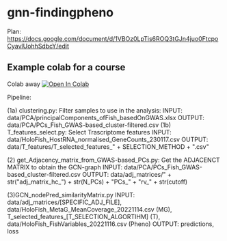 # gnn-findingpheno

Plan: https://docs.google.com/document/d/1VBOz0LpTis6ROQ3tGJn4juo0FtcpoCyavlUohhSdbcY/edit

## Example colab for a course
Colab away [![Open In Colab](https://colab.research.google.com/assets/colab-badge.svg)](https://colab.research.google.com/drive/1a0Po-kH1aZlZ6BC9d3TnPKVzeMnkuKYh)


Pipeline:

(1a) clustering.py:  Filter samples to use in the analysis:
    INPUT: data/PCA/principalComponents_ofFish_basedOnGWAS.xlsx
    OUTPUT: data/PCA/PCs_Fish_GWAS-based_cluster-filtered.csv
(1b) T_features_select.py:   Select Trascriptome features
    INPUT: data/HoloFish_HostRNA_normalised_GeneCounts_230117.csv
    OUTPUT: data/T_features/T_selected_features_" + SELECTION_METHOD + ".csv"

(2) get_Adjacency_matrix_from_GWAS-based_PCs.py: Get the ADJACENCT MATRIX to obtain the GCN-graph 
    INPUT: data/PCA/PCs_Fish_GWAS-based_cluster-filtered.csv
    OUTPUT: data/adj_matrices/" + str("adj_matrix_hc_") + str(N_PCs) + "PCs_" + "rv_" + str(cutoff)

(3)GCN_nodePred_similarityMatrix.py
    INPUT: data/adj_matrices/[SPECIFIC_ADJ_FILE], data/HoloFish_MetaG_MeanCoverage_20221114.csv (MG), T_selected_features_[T_SELECTION_ALGORTIHM] (T), data/HoloFish_FishVariables_20221116.csv (Pheno)
    OUTPUT: predictions, loss

